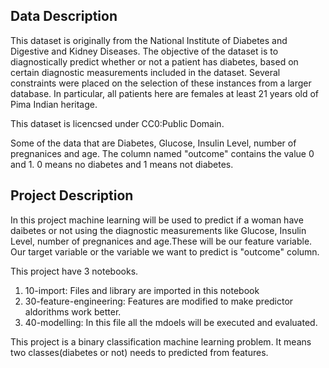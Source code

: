 ## Data Description

This dataset is originally from the National Institute of Diabetes and Digestive and Kidney Diseases. The objective of the dataset is to diagnostically predict whether or not a patient has diabetes, based on certain diagnostic measurements included in the dataset. Several constraints were placed on the selection of these instances from a larger database. In particular, all patients here are females at least 21 years old of Pima Indian heritage.

This dataset is licencsed under CC0:Public Domain.

Some of the data that are Diabetes, Glucose, Insulin Level, number of pregnanices and age. The column named "outcome" contains the value 0 and 1. 0 means no diabetes and 1 means not diabetes.

## Project Description

In this project machine learning will be used to predict if a woman have daibetes or not using the diagnostic measurements like  Glucose, Insulin Level, number of pregnanices and age.These will be our feature variable. Our target variable or the variable we want to predict  is "outcome" column.

This project have 3 notebooks.

1. 10-import: Files and library are imported in this notebook
2. 30-feature-engineering: Features are modified to make predictor aldorithms work better.
3. 40-modelling: In this file all the mdoels will be executed and evaluated.

This project is a binary classification machine learning problem. It means two classes(diabetes or not) needs to predicted from features.